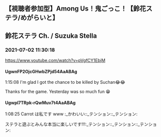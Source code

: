 ## 【視聴者参加型】Among Us！鬼ごっこ！【鈴花ステラ/めがらいと】
## 鈴花ステラ Ch. / Suzuka Stella
### 2021-07-02 11:30:18
https://www.youtube.com/watch?v=pVgfCY1EbjM
#### UgwnFP2OjcGHwbZPjd54AaABAg
1:15:08 I'm glad I got the chance to be killed by Suchan😂😂

Thanks for the game. Yesterday was so much fun 😁

#### Ugwpl7TRpk-rQwMuv7t4AaABAg
1:08:25 Carrot は私です www :_かわいい::_テンション::_テンション:

ステラと遊ぶとみんな本当に楽しいです!!!:_テンション::_テンション::_テンション:

